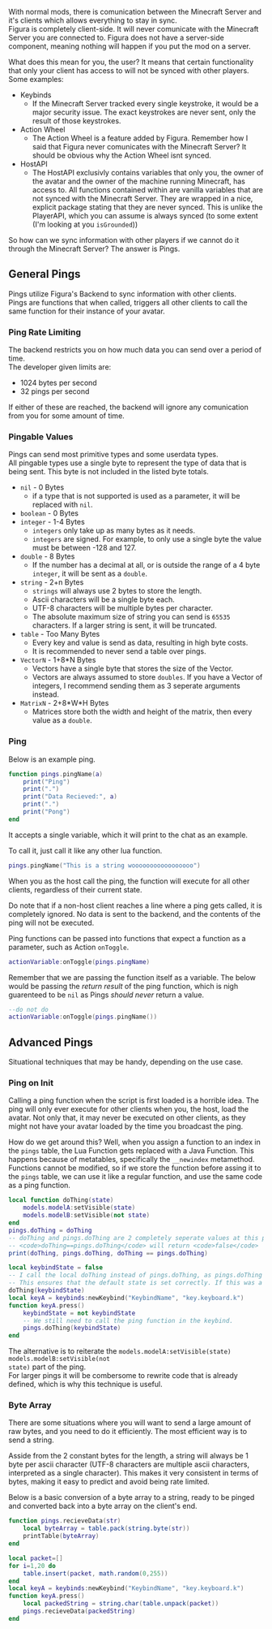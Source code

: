 With normal mods, there is comunication between the Minecraft Server and it's clients which allows everything to stay in sync. <br/>
Figura is completely client-side. It will never comunicate with the Minecraft Server you are connected to. Figura does not have a server-side component, meaning nothing will happen if you put the mod on a server.<br/>

What does this mean for you, the user? It means that certain functionality that only your client has access to will not be synced with other players.<br/>
Some examples:

-   Keybinds<br/>
    -   If the Minecraft Server tracked every single keystroke, it would be a major security issue. The exact keystrokes are never sent, only the result of those keystrokes.
-   Action Wheel<br/>
    -   The Action Wheel is a feature added by Figura. Remember how I said that Figura never comunicates with the Minecraft Server? It should be obvious why the Action Wheel isnt synced.
-   HostAPI<br/>
    -   The HostAPI exclusivly contains variables that only you, the owner of the avatar and the owner of the machine running Minecraft, has access to. All functions contained within are vanilla variables that are not synced with the Minecraft Server. They are wrapped in a nice, explicit package stating that they are never synced. This is unlike the PlayerAPI, which you can assume is always synced (to some extent (I'm looking at you <code>isGrounded</code>))

So how can we sync information with other players if we cannot do it through the Minecraft Server? The answer is Pings.<br/>

## General Pings

Pings utilize Figura's Backend to sync information with other clients.<br/>
Pings are functions that when called, triggers all other clients to call the same function for their instance of your avatar.

### Ping Rate Limiting

The backend restricts you on how much data you can send over a period of time.<br/>
The developer given limits are:

-   1024 bytes per second
-   32 pings per second

If either of these are reached, the backend will ignore any comunication from you for some amount of time.

### Pingable Values

Pings can send most primitive types and some userdata types.<br/>
All pingable types use a single byte to represent the type of data that is being sent. This byte is not included in the listed byte totals.

-   <code>nil</code> - 0 Bytes
    -   if a type that is not supported is used as a parameter, it will be replaced with <code>nil</code>.
-   <code>boolean</code> - 0 Bytes
-   <code>integer</code> - 1-4 Bytes
    -   <code>integers</code> only take up as many bytes as it needs.
    -   <code>integers</code> are signed. For example, to only use a single byte the value must be between -128 and 127.
-   <code>double</code> - 8 Bytes
    -   If the number has a decimal at all, or is outside the range of a 4 byte <code>integer</code>, it will be sent as a <code>double</code>.
-   <code>string</code> - 2+n Bytes
    -   <code>strings</code> will always use 2 bytes to store the length.
    -   Ascii characters will be a single byte each.
    -   UTF-8 characters will be multiple bytes per character.
    -   The absolute maximum size of string you can send is <code>65535</code> characters. If a larger string is sent, it will be truncated.
-   <code>table</code> - Too Many Bytes
    -   Every key and value is send as data, resulting in high byte costs.
    -   It is recommended to never send a table over pings.
-   <code>VectorN</code> - 1+8\*N Bytes
    -   Vectors have a single byte that stores the size of the Vector.
    -   Vectors are always assumed to store <code>doubles</code>. If you have a Vector of integers, I recommend sending them as 3 seperate arguments instead.
-   <code>MatrixN</code> - 2+8\*W\*H Bytes
    -   Matrices store both the width and height of the matrix, then every value as a <code>double</code>.

### Ping

Below is an example ping.

```lua
function pings.pingName(a)
    print("Ping")
    print(".")
    print("Data Recieved:", a)
    print(".")
    print("Pong")
end
```

It accepts a single variable, which it will print to the chat as an example.

To call it, just call it like any other lua function.

```lua
pings.pingName("This is a string wooooooooooooooooo")
```

When you as the host call the ping, the function will execute for all other clients, regardless of their current state.

Do note that if a non-host client reaches a line where a ping gets called, it is completely ignored. No data is sent to the backend, and the contents of the ping will not be executed.

Ping functions can be passed into functions that expect a function as a parameter, such as Action <code>onToggle</code>.

```lua
actionVariable:onToggle(pings.pingName)
```

Remember that we are passing the function itself as a variable. The below would be passing the _return result_ of the ping function, which is nigh guarenteed to be <code>nil</code> as Pings _should never_ return a value.

```lua
--do not do
actionVariable:onToggle(pings.pingName())
```

## Advanced Pings

Situational techniques that may be handy, depending on the use case.

### Ping on Init

Calling a ping function when the script is first loaded is a horrible idea. The ping will only ever execute for other clients when you, the host, load the avatar. Not only that, it may never be executed on other clients, as they might not have your avatar loaded by the time you broadcast the ping.

How do we get around this? Well, when you assign a function to an index in the <code>pings</code> table, the Lua Function gets replaced with a Java Function. This happens because of metatables, specifically the <code>\_\_newindex</code> metamethod. Functions cannot be modified, so if we store the function before assing it to the <code>pings</code> table, we can use it like a regular function, and use the same code as a ping function.

```lua
local function doThing(state)
    models.modelA:setVisible(state)
    models.modelB:setVisible(not state)
end
pings.doThing = doThing
-- doThing and pings.doThing are 2 completely seperate values at this point, as the pings table has replaced the index at pings.doThing with a Java Function that wraps the doThing Lua Function.
-- <code>doThing==pings.doThing</code> will return <code>false</code>
print(doThing, pings.doThing, doThing == pings.doThing)

local keybindState = false
-- I call the local doThing instead of pings.doThing, as pings.doThing is a function that invokes network code.
-- This ensures that the default state is set correctly. If this was a ping function, both models will be visible for other clients until you press the keybind.
doThing(keybindState)
local keyA = keybinds:newKeybind("KeybindName", "key.keyboard.k")
function keyA.press()
    keybindState = not keybindState
    -- We still need to call the ping function in the keybind.
    pings.doThing(keybindState)
end
```

The alternative is to reiterate the <code>models.modelA:setVisible(state) models.modelB:setVisible(not state)</code> part of the ping.<br/>
For larger pings it will be combersome to rewrite code that is already defined, which is why this technique is useful.

### Byte Array

There are some situations where you will want to send a large amount of raw bytes, and you need to do it efficiently. The most efficient way is to send a string.

Asside from the 2 constant bytes for the length, a string will always be 1 byte per ascii character (UTF-8 characters are multiple ascii characters, interpreted as a single character). This makes it very consistent in terms of bytes, making it easy to predict and avoid being rate limited.

Below is a basic conversion of a byte array to a string, ready to be pinged and converted back into a byte array on the client's end.

```lua
function pings.recieveData(str)
    local byteArray = table.pack(string.byte(str))
    printTable(byteArray)
end

local packet=[]
for i=1,20 do
    table.insert(packet, math.random(0,255))
end
local keyA = keybinds:newKeybind("KeybindName", "key.keyboard.k")
function keyA.press()
    local packedString = string.char(table.unpack(packet))
    pings.recieveData(packedString)
end

```

